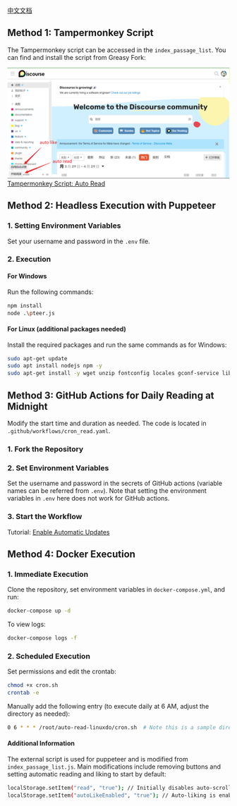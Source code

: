  [中文文档](./README_zh.md)
## Method 1: Tampermonkey Script

The Tampermonkey script can be accessed in the `index_passage_list`. You can find and install the script from Greasy Fork:

![alt text](image.png)
[Tampermonkey Script: Auto Read](https://greasyfork.org/en/scripts/489464-auto-read)

## Method 2: Headless Execution with Puppeteer

### 1. Setting Environment Variables

Set your username and password in the `.env` file.

### 2. Execution

#### For Windows

Run the following commands:

```sh
npm install
node .\pteer.js
```

#### For Linux (additional packages needed)

Install the required packages and run the same commands as for Windows:

```sh
sudo apt-get update
sudo apt install nodejs npm -y
sudo apt-get install -y wget unzip fontconfig locales gconf-service libasound2 libatk1.0-0 libc6 libcairo2 libcups2 libdbus-1-3 libexpat1 libfontconfig1 libgcc1 libgconf-2-4 libgdk-pixbuf2.0-0 libglib2.0-0 libgtk-3-0 libnspr4 libpango-1.0-0 libpangocairo-1.0-0 libstdc++6 libx11-6 libx11-xcb1 libxcb1 libxcomposite1 libxcursor1 libxdamage1 libxext6 libxfixes3 libxi6 libxrandr2 libxrender1 libxss1 libxtst6 ca-certificates fonts-liberation libappindicator1 libnss3 lsb-release xdg-utils wget
```

## Method 3: GitHub Actions for Daily Reading at Midnight

Modify the start time and duration as needed. The code is located in `.github/workflows/cron_read.yaml`.

### 1. Fork the Repository

### 2. Set Environment Variables

Set the username and password in the secrets of GitHub actions (variable names can be referred from `.env`). Note that setting the environment variables in `.env` here does not work for GitHub actions.

### 3. Start the Workflow

Tutorial: [Enable Automatic Updates](https://github.com/ChatGPTNextWeb/ChatGPT-Next-Web?tab=readme-ov-file#enable-automatic-updates)

## Method 4: Docker Execution

### 1. Immediate Execution

Clone the repository, set environment variables in `docker-compose.yml`, and run:

```sh
docker-compose up -d
```

To view logs:

```sh
docker-compose logs -f
```

### 2. Scheduled Execution

Set permissions and edit the crontab:

```sh
chmod +x cron.sh
crontab -e
```

Manually add the following entry (to execute daily at 6 AM, adjust the directory as needed):

```sh
0 6 * * * /root/auto-read-linuxdo/cron.sh  # Note this is a sample directory, change to your repository's cron.sh directory (use pwd to find your directory)
```

#### Additional Information

The external script is used for puppeteer and is modified from `index_passage_list.js`. Main modifications include removing buttons and setting automatic reading and liking to start by default:

```sh
localStorage.setItem("read", "true"); // Initially disables auto-scroll
localStorage.setItem("autoLikeEnabled", "true"); // Auto-liking is enabled by default
```
